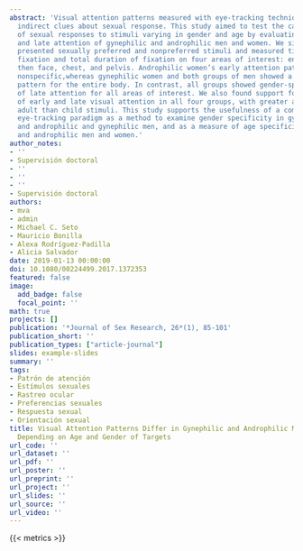 ```yaml
---
abstract: 'Visual attention patterns measured with eye-tracking techniques provide
  indirect clues about sexual response. This study aimed to test the category specificity
  of sexual responses to stimuli varying in gender and age by evaluating both early
  and late attention of gynephilic and androphilic men and women. We simultaneously
  presented sexually preferred and nonpreferred stimuli and measured time to first
  fixation and total duration of fixation on four areas of interest: entire body,
  then face, chest, and pelvis. Androphilic women’s early attention patterns were
  nonspecific,whereas gynephilic women and both groups of men showed a category-specific
  pattern for the entire body. In contrast, all groups showed gender-specific patterns
  of late attention for all areas of interest. We also found support for age specificity
  of early and late visual attention in all four groups, with greater attention to
  adult than child stimuli. This study supports the usefulness of a competing stimulus
  eye-tracking paradigm as a method to examine gender specificity in gynephilic women
  and androphilic and gynephilic men, and as a measure of age specificity in gynephilic
  and androphilic men and women.'
author_notes:
- ''
- Supervisión doctoral
- ''
- ''
- ''
- Supervisión doctoral
authors:
- mva
- admin
- Michael C. Seto
- Mauricio Bonilla
- Alexa Rodríguez-Padilla
- Alicia Salvador
date: 2019-01-13 00:00:00
doi: 10.1080/00224499.2017.1372353
featured: false
image:
  add_badge: false
  focal_point: ''
math: true
projects: []
publication: '*Journal of Sex Research, 26*(1), 85-101'
publication_short: ''
publication_types: ["article-journal"]
slides: example-slides
summary: ''
tags:
- Patrón de atención
- Estímulos sexuales
- Rastreo ocular
- Preferencias sexuales
- Respuesta sexual
- Orientación sexual
title: Visual Attention Patterns Differ in Gynephilic and Androphilic Men and Women
  Depending on Age and Gender of Targets
url_code: ''
url_dataset: ''
url_pdf: ''
url_poster: ''
url_preprint: ''
url_project: ''
url_slides: ''
url_source: ''
url_video: ''
---
```

{{< metrics >}}
